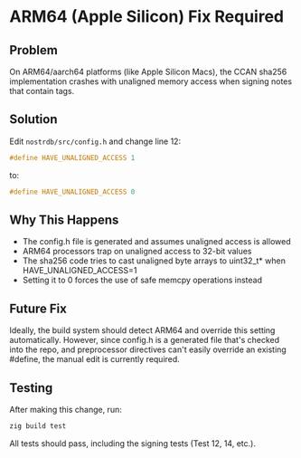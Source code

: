 # ARM64 (Apple Silicon) Fix Required

## Problem
On ARM64/aarch64 platforms (like Apple Silicon Macs), the CCAN sha256 implementation crashes with unaligned memory access when signing notes that contain tags.

## Solution
Edit `nostrdb/src/config.h` and change line 12:
```c
#define HAVE_UNALIGNED_ACCESS 1
```
to:
```c
#define HAVE_UNALIGNED_ACCESS 0
```

## Why This Happens
- The config.h file is generated and assumes unaligned access is allowed
- ARM64 processors trap on unaligned access to 32-bit values
- The sha256 code tries to cast unaligned byte arrays to uint32_t* when HAVE_UNALIGNED_ACCESS=1
- Setting it to 0 forces the use of safe memcpy operations instead

## Future Fix
Ideally, the build system should detect ARM64 and override this setting automatically. However, since config.h is a generated file that's checked into the repo, and preprocessor directives can't easily override an existing #define, the manual edit is currently required.

## Testing
After making this change, run:
```bash
zig build test
```

All tests should pass, including the signing tests (Test 12, 14, etc.).